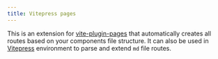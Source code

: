```yaml
---
title: Vitepress pages
---
```


This is an extension for [vite-plugin-pages](https://www.npmjs.com/package/vite-plugin-pages) that automatically creates all routes based on your components file structure. It can also be used in [Vitepress](https://vitepress.vuejs.org) environment to parse and extend `md` file routes.

<browser />
